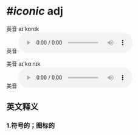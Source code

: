 # ***\#iconic*** adj
英音 aɪ'kɒnɪk  
英音
<audio src="./media/iconic1_AAC.aac" controls="controls"></audio>

美音 aɪ'kɑːnɪk  
美音
<audio src="./media/iconic2_AAC.aac" controls="controls"></audio>



  

英文释义
---
### 1.**符号的；图标的**  


